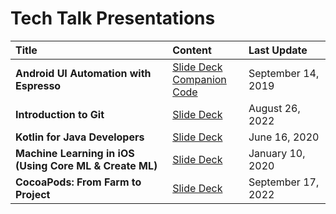# Tech Talk Presentations

|Title|Content|Last Update|
|:---|:---|:---|
|**Android UI Automation with Espresso**|[Slide Deck](https://github.com/jerielng/presentations/blob/master/Android%20UI%20Automation%20with%20Espresso.pdf)<br>[Companion Code](https://github.com/jerielng/espresso-demo)|September 14, 2019|
|**Introduction to Git**|[Slide Deck](https://github.com/jerielng/presentations/blob/master/Introduction%20to%20Git.pdf)|August 26, 2022|
|**Kotlin for Java Developers**|[Slide Deck](https://github.com/jerielng/presentations/blob/master/Kotlin%20for%20Java%20Developers.pdf)|June 16, 2020|
|**Machine Learning in iOS (Using Core ML & Create ML)**|[Slide Deck](https://github.com/jerielng/presentations/blob/master/Machine%20Learning%20in%20iOS%20(Using%20Core%20ML%20%26%20Create%20ML).pdf)|January 10, 2020|
|**CocoaPods: From Farm to Project**|[Slide Deck](https://github.com/jerielng/presentations/blob/master/Cocoapods%20from%20Farm%20to%20Project.pdf)|September 17, 2022|
